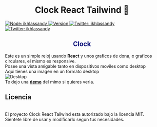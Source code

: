 # <h1 style="text-align: center"> Clock React Tailwind 👋 </h1>

 <p>
 	<a href="https://nodejs.org/es" target="_blank">
    	<img alt="Node: ikhlassandy" src="https://img.shields.io/badge/node.js-6DA55F?style=for-the-badge&logo=node.js&logoColor=white" />
  	</a>
  	<a href="https://https://v3.vitejs.dev/" target="_blank">
    	<img alt="Version" src="https://img.shields.io/badge/vite-%23646CFF.svg?style=for-the-badge&logo=vite&logoColor=white">
  	</a>
  	<a href="https://es.react.dev/" target="_blank">
    	<img alt="Twitter: ikhlassandy" src="https://img.shields.io/badge/react-%2320232a.svg?style=for-the-badge&logo=react&logoColor=%2361DAFB" />
  	</a>
  	<a href="https://tailwindcss.com/" target="_blank">
    	<img alt="Twitter: ikhlassandy" src="https://img.shields.io/badge/tailwindcss-%2338B2AC.svg?style=for-the-badge&logo=tailwind-css&logoColor=white" />
  	</a>
</p>

##

## <center style='color:#050d7a'>Clock</center>

Este es un simple reloj usando **React** y unos graficos de dona, o graficos circulares, el mismo es responsive.
<br/>
Posee una vista amigable tanto en dispositivos moviles como desktop
<br/>
Aqui tienes una imagen en un formato desktop
<br/>
![Desktop](./src/assets/.Screenshot_Clock.png "Desktop")
<br/>
Te dejo una **<a href="https://clock-react-tailwindcss.netlify.app/" target="_black">demo</a>** del mimo si quieres verla.

##

## Licencia

<br/>
El proyecto Clock React Tailwind esta autorizado bajo la licencia MIT. Sientete libre de usar y modificarlo segun tus necesidades.
